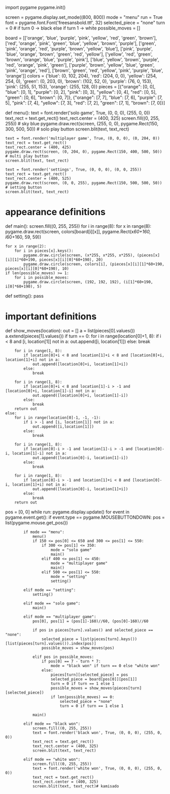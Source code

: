 import pygame
pygame.init()

screen = pygame.display.set_mode((800, 800))
mode = "menu"
run = True
font = pygame.font.Font('freesansbold.ttf', 32)
selected_piece = "none"
turn = 0  # if turn 0 -> black else if turn 1 -> white
possible_moves = []

board = [['orange', 'blue', 'purple', 'pink', 'yellow', 'red', 'green', 'brown'],
         ['red', 'orange', 'pink', 'green', 'blue', 'yellow', 'brown', 'purple'],
         ['green', 'pink', 'orange', 'red', 'purple', 'brown', 'yellow', 'blue'],
         ['pink', 'purple', 'blue', 'orange', 'brown', 'green', 'red', 'yellow'],
         ['yellow', 'red', 'green', 'brown', 'orange', 'blue', 'purple', 'pink'],
         ['blue', 'yellow', 'brown', 'purple', 'red', 'orange', 'pink', 'green'],
         ['purple', 'brown', 'yellow', 'blue', 'green', 'pink', 'orange', 'red'],
         ['brown', 'green', 'red', 'yellow', 'pink', 'purple', 'blue', 'orange']]
colors = {'blue': (0, 102, 204),
          'red': (204, 0, 0),
          'yellow': (254, 254, 0),
          'green': (0, 203, 0),
          'brown': (102, 52, 0),
          'purple': (76, 0, 153),
          'pink': (255, 51, 153),
          'orange': (255, 128, 0)}
pieces = [{"orange": [0, 0],
           "blue": [0, 1],
           "purple": [0, 2],
           "pink": [0, 3],
           "yellow": [0, 4],
           "red": [0, 5],
           "green": [0, 6],
           "brown": [0, 7]},
          {"orange": [7, 7],
           "blue": [7, 6],
           "purple": [7, 5],
           "pink": [7, 4],
           "yellow": [7, 3],
           "red": [7, 2],
           "green": [7, 1],
           "brown": [7, 0]}]


def menu():
    text = font.render('solo game', True, (0, 0, 0), (255, 0, 0))
    text_rect = text.get_rect()
    text_rect.center = (400, 325)
    screen.fill((0, 255, 255))     # sky blue
    pygame.draw.rect(screen, (255, 0, 0), pygame.Rect(150, 300, 500, 50))     # solo play button
    screen.blit(text, text_rect)

    text = font.render('multiplayer game', True, (0, 0, 0), (0, 204, 0))
    text_rect = text.get_rect()
    text_rect.center = (400, 425)
    pygame.draw.rect(screen, (0, 204, 0), pygame.Rect(150, 400, 500, 50))     # multi play button
    screen.blit(text, text_rect)

    text = font.render('settings', True, (0, 0, 0), (0, 0, 255))
    text_rect = text.get_rect()
    text_rect.center = (400, 525)
    pygame.draw.rect(screen, (0, 0, 255), pygame.Rect(150, 500, 500, 50))     # setting button
    screen.blit(text, text_rect)


# appearance definitions
def main():
    screen.fill((0, 255, 255))
    for i in range(8):
        for x in range(8):
            pygame.draw.rect(screen, colors[board[i][x]], pygame.Rect(x*60+160, i*60+160, 59, 59))

    for x in range(2):
        for i in pieces[x].keys():
            pygame.draw.circle(screen, (x*255, x*255, x*255), (pieces[x][i][1]*60+190, pieces[x][i][0]*60+190), 20)
            pygame.draw.circle(screen, colors[i], (pieces[x][i][1]*60+190, pieces[x][i][0]*60+190), 10)
    if len(possible_moves) >= 1:
        for i in possible_moves:
            pygame.draw.circle(screen, (192, 192, 192), (i[1]*60+190, i[0]*60+190), 5)


def setting():
    pass


# important definitions
def show_moves(location):
    out = []
    a = list(pieces[0].values())
    a.extend(pieces[1].values())
    if turn == 0:
        for i in range(location[0]+1, 8):
            if i < 8 and [i, location[1]] not in a:
                out.append([i, location[1]])
            else:
                break

        for i in range(1, 8):
            if location[0]+i < 8 and location[1]+i < 8 and [location[0]+i, location[1]+i] not in a:
                out.append([location[0]+i, location[1]+i])
            else:
                break

        for i in range(1, 8):
            if location[0]+i < 8 and location[1]-i > -1 and [location[0]+i, location[1]-i] not in a:
                out.append([location[0]+i, location[1]-i])
            else:
                break
        return out
    else:
        for i in range(location[0]-1, -1, -1):
            if i > -1 and [i, location[1]] not in a:
                out.append([i,location[1]])
            else:
                break

        for i in range(1, 8):
            if location[0]-i > -1 and location[1]-i > -1 and [location[0]-i, location[1]-i] not in a:
                out.append([location[0]-i, location[1]-i])
            else:
                break

        for i in range(1, 8):
            if location[0]-i > -1 and location[1]+i < 8 and [location[0]-i, location[1]+i] not in a:
                out.append([location[0]-i, location[1]+i])
            else:
                break
        return out


pos = [0, 0]
while run:
    pygame.display.update()
    for event in pygame.event.get():
        if event.type == pygame.MOUSEBUTTONDOWN:
            pos = list(pygame.mouse.get_pos())

            if mode == "menu":
                menu()
                if 150 <= pos[0] <= 650 and 300 <= pos[1] <= 550:
                    if 300 <= pos[1] <= 350:
                        mode = "solo game"
                        main()
                    elif 400 <= pos[1] <= 450:
                        mode = "multiplayer game"
                        main()
                    elif 500 <= pos[1] <= 550:
                        mode = "setting"
                        setting()

            elif mode == "setting":
                setting()

            elif mode == "solo game":
                main()

            elif mode == "multiplayer game":
                pos[0], pos[1] = (pos[1]-160)//60, (pos[0]-160)//60

                if pos in pieces[turn].values() and selected_piece == "none":
                    selected_piece = list(pieces[turn].keys())[list(pieces[turn].values()).index(pos)]
                    possible_moves = show_moves(pos)

                elif pos in possible_moves:
                    if pos[0] == 7 - turn * 7:
                        mode = "black won" if turn == 0 else "white won"
                    else:
                        pieces[turn][selected_piece] = pos
                        selected_piece = board[pos[0]][pos[1]]
                        turn = 0 if turn == 1 else 1
                        possible_moves = show_moves(pieces[turn][selected_piece])
                        if len(possible_moves) == 0:
                            selected_piece = "none"
                            turn = 0 if turn == 1 else 1

                main()

            elif mode == "black won":
                screen.fill((0, 255, 255))
                text = font.render('black won', True, (0, 0, 0), (255, 0, 0))
                text_rect = text.get_rect()
                text_rect.center = (400, 325)
                screen.blit(text, text_rect)

            elif mode == "white won":
                screen.fill((0, 255, 255))
                text = font.render('white won', True, (0, 0, 0), (255, 0, 0))
                text_rect = text.get_rect()
                text_rect.center = (400, 325)
                screen.blit(text, text_rect)# kamisado
